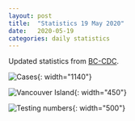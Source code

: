 ```yaml
---
layout: post
title:  "Statistics 19 May 2020"
date:   2020-05-19
categories: daily statistics
---
```


Updated statistics from [BC-CDC](http://www.bccdc.ca/health-info/diseases-conditions/covid-19/case-counts-press-statements).

![Cases](/covid19BCStats/images/2020-05-19-Cases.png){: width="1140"}

![Vancouver Island](/covid19BCStats/images/2020-05-19-VancouverIsland.png){: width="450"}

![Testing numbers](/covid19BCStats/images/2020-05-19-TestingRate.png){: width="500"}
